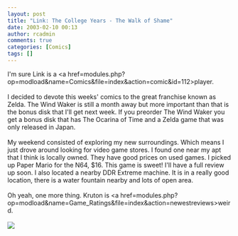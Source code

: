 ```yaml
---
layout: post
title: "Link: The College Years - The Walk of Shame"
date: 2003-02-10 00:13
author: rcadmin
comments: true
categories: [Comics]
tags: []
---
```

I'm sure Link is a <a href=modules.php?op=modload&name=Comics&file=index&action=comic&id=112>player.</a>
<br />
<br />
I decided to devote this weeks' comics to the great franchise known as Zelda. The Wind Waker is still a month away but more important than that is the bonus disk that I'll get next week. If you preorder The Wind Waker you get a bonus disk that has The Ocarina of Time and a Zelda game that was only released in Japan.
<br />
<br />
My weekend consisted of exploring my new surroundings. Which means I just drove around looking for video game stores. I found one near my apt that I think is locally owned. They have good prices on used games. I picked up Paper Mario for the N64, $16. This game is sweet! I'll have a full review up soon. I also located a nearby DDR Extreme machine. It is in a really good location, there is a water fountain nearby and lots of open area.
<br />
<br />
Oh yeah, one more thing. Kruton is <a href=modules.php?op=modload&name=Game_Ratings&file=index&action=newestreviews>weird.</a><br /><br /><!--more--><img src='http://dl.bitsmack.com/comics/20030210.gif'   />
